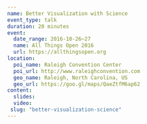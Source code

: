 ```yaml
---
name: Better Visualization with Science
event_type: talk
duration: 20 minutes
event:
  date_range: 2016-10-26⋯27
  name: All Things Open 2016
  url: https://allthingsopen.org
location:
  poi_name: Raleigh Convention Center
  poi_url: http://www.raleighconvention.com
  geo_name: Raleigh, North Carolina, US
  geo_url: https://goo.gl/maps/QaeZtfM6ap62
content:
  slides:
  video:
 slug: "better-visualization-science"
---
```

